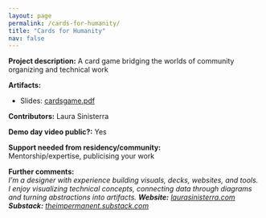 ```yaml
---
layout: page
permalink: /cards-for-humanity/
title: "Cards for Humanity"
nav: false
---
```


**Project description:**
A card game bridging the worlds of community organizing and technical work

**Artifacts:**

- Slides: [cardsgame.pdf](https://drive.google.com/file/d/15pzClGN3hSVBCrGO8CYk4FTh27K6-7Z-/view?usp=drive_link)

**Contributors:**
Laura Sinisterra

**Demo day video public?:**
Yes

**Support needed from residency/community:**  
Mentorship/expertise, publicising your work

**Further comments:**  
_I’m a designer with experience building visuals, decks, websites, and tools. I enjoy visualizing technical concepts, connecting data through diagrams and turning abstractions into artifacts._
_**Website:** [laurasinisterra.com](https://laurasinisterra.com)_  
_**Substack:** [theimpermanent.substack.com](https://theimpermanent.substack.com)_
